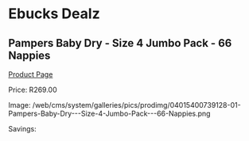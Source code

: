 
# Ebucks Dealz
## Pampers Baby Dry - Size 4 Jumbo Pack - 66 Nappies
[Product Page](https://www.ebucks.com/web/shop/productSelected.do?prodId=1224556486&catId=1186088243)

Price: R269.00

Image: /web/cms/system/galleries/pics/prodimg/04015400739128-01-Pampers-Baby-Dry---Size-4-Jumbo-Pack---66-Nappies.png

Savings: 


	
